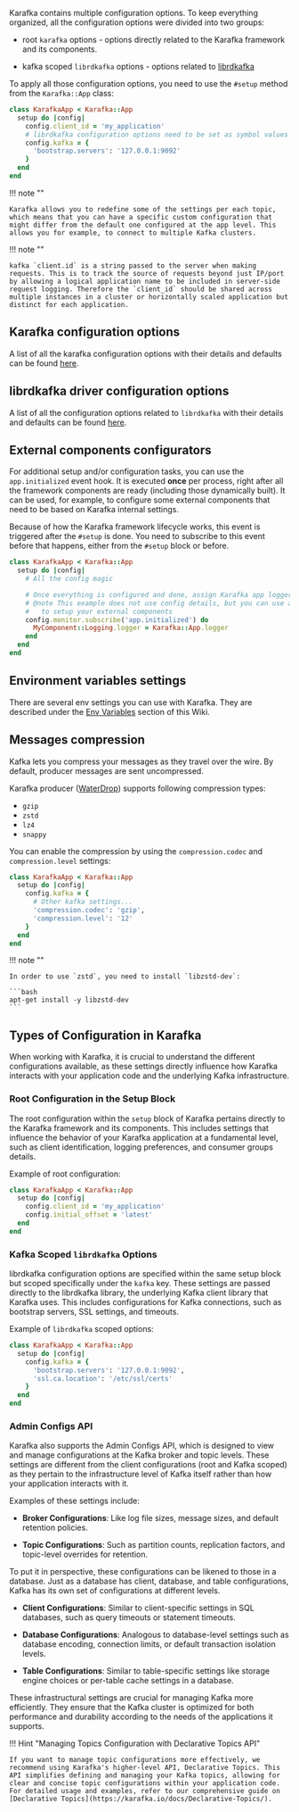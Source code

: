 Karafka contains multiple configuration options. To keep everything organized, all the configuration options were divided into two groups:

* root `karafka` options - options directly related to the Karafka framework and its components.

* kafka scoped `librdkafka` options - options related to [librdkafka](https://karafka.io/docs/Librdkafka-Configuration)

To apply all those configuration options, you need to use the ```#setup``` method from the `Karafka::App` class:

```ruby
class KarafkaApp < Karafka::App
  setup do |config|
    config.client_id = 'my_application'
    # librdkafka configuration options need to be set as symbol values
    config.kafka = {
      'bootstrap.servers': '127.0.0.1:9092'
    }
  end
end
```

!!! note ""

    Karafka allows you to redefine some of the settings per each topic, which means that you can have a specific custom configuration that might differ from the default one configured at the app level. This allows you for example, to connect to multiple Kafka clusters.

!!! note ""

    kafka `client.id` is a string passed to the server when making requests. This is to track the source of requests beyond just IP/port by allowing a logical application name to be included in server-side request logging. Therefore the `client_id` should be shared across multiple instances in a cluster or horizontally scaled application but distinct for each application.

## Karafka configuration options

A list of all the karafka configuration options with their details and defaults can be found [here](https://github.com/karafka/karafka/blob/master/lib/karafka/setup/config.rb).

## librdkafka driver configuration options

A list of all the configuration options related to `librdkafka` with their details and defaults can be found [here](https://karafka.io/docs/Librdkafka-Configuration).

## External components configurators

For additional setup and/or configuration tasks, you can use the `app.initialized` event hook. It is executed **once** per process, right after all the framework components are ready (including those dynamically built). It can be used, for example, to configure some external components that need to be based on Karafka internal settings.

Because of how the Karafka framework lifecycle works, this event is triggered after the `#setup` is done. You need to subscribe to this event before that happens, either from the `#setup` block or before.

```ruby
class KarafkaApp < Karafka::App
  setup do |config|
    # All the config magic

    # Once everything is configured and done, assign Karafka app logger as a MyComponent logger
    # @note This example does not use config details, but you can use all the config values
    #   to setup your external components
    config.monitor.subscribe('app.initialized') do
      MyComponent::Logging.logger = Karafka::App.logger
    end
  end
end
```

## Environment variables settings

There are several env settings you can use with Karafka. They are described under the [Env Variables](Env-Variables) section of this Wiki.

## Messages compression

Kafka lets you compress your messages as they travel over the wire. By default, producer messages are sent uncompressed.

Karafka producer ([WaterDrop](https://github.com/karafka/waterdrop)) supports following compression types:

- `gzip`
- `zstd`
- `lz4`
- `snappy`

You can enable the compression by using the `compression.codec` and `compression.level` settings:

```ruby
class KarafkaApp < Karafka::App
  setup do |config|
    config.kafka = {
      # Other kafka settings...
      'compression.codec': 'gzip',
      'compression.level': '12'
    }
  end
end
```

!!! note ""

    In order to use `zstd`, you need to install `libzstd-dev`:

    ```bash
    apt-get install -y libzstd-dev
    ```

## Types of Configuration in Karafka

When working with Karafka, it is crucial to understand the different configurations available, as these settings directly influence how Karafka interacts with your application code and the underlying Kafka infrastructure.

### Root Configuration in the Setup Block

The root configuration within the `setup` block of Karafka pertains directly to the Karafka framework and its components. This includes settings that influence the behavior of your Karafka application at a fundamental level, such as client identification, logging preferences, and consumer groups details.

Example of root configuration:

```ruby
class KarafkaApp < Karafka::App
  setup do |config|
    config.client_id = 'my_application'
    config.initial_offset = 'latest'
  end
end
```

### Kafka Scoped `librdkafka` Options

librdkafka configuration options are specified within the same setup block but scoped specifically under the `kafka` key. These settings are passed directly to the librdkafka library, the underlying Kafka client library that Karafka uses. This includes configurations for Kafka connections, such as bootstrap servers, SSL settings, and timeouts.

Example of `librdkafka` scoped options:

```ruby
class KarafkaApp < Karafka::App
  setup do |config|
    config.kafka = {
      'bootstrap.servers': '127.0.0.1:9092',
      'ssl.ca.location': '/etc/ssl/certs'
    }
  end
end
```

### Admin Configs API

Karafka also supports the Admin Configs API, which is designed to view and manage configurations at the Kafka broker and topic levels. These settings are different from the client configurations (root and Kafka scoped) as they pertain to the infrastructure level of Kafka itself rather than how your application interacts with it.

Examples of these settings include:

- **Broker Configurations**: Like log file sizes, message sizes, and default retention policies.

- **Topic Configurations**: Such as partition counts, replication factors, and topic-level overrides for retention.

To put it in perspective, these configurations can be likened to those in a database. Just as a database has client, database, and table configurations, Kafka has its own set of configurations at different levels.

- **Client Configurations**: Similar to client-specific settings in SQL databases, such as query timeouts or statement timeouts.

- **Database Configurations**: Analogous to database-level settings such as database encoding, connection limits, or default transaction isolation levels.

- **Table Configurations**: Similar to table-specific settings like storage engine choices or per-table cache settings in a database.

These infrastructural settings are crucial for managing Kafka more efficiently. They ensure that the Kafka cluster is optimized for both performance and durability according to the needs of the applications it supports.

!!! Hint "Managing Topics Configuration with Declarative Topics API"

    If you want to manage topic configurations more effectively, we recommend using Karafka's higher-level API, Declarative Topics. This API simplifies defining and managing your Kafka topics, allowing for clear and concise topic configurations within your application code. For detailed usage and examples, refer to our comprehensive guide on [Declarative Topics](https://karafka.io/docs/Declarative-Topics/).
